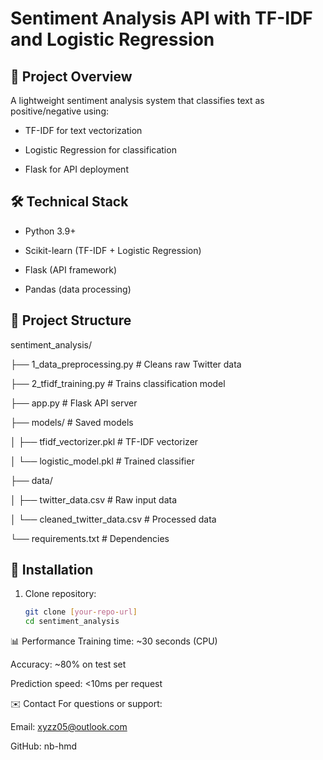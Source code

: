 # Sentiment Analysis API with TF-IDF and Logistic Regression

## 📌 Project Overview

A lightweight sentiment analysis system that classifies text as positive/negative using:

- TF-IDF for text vectorization
  
- Logistic Regression for classification
  
- Flask for API deployment

## 🛠️ Technical Stack
- Python 3.9+
  
- Scikit-learn (TF-IDF + Logistic Regression)
  
- Flask (API framework)
  
- Pandas (data processing)

## 📂 Project Structure

sentiment_analysis/

├── 1_data_preprocessing.py    # Cleans raw Twitter data

├── 2_tfidf_training.py       # Trains classification model

├── app.py                    # Flask API server

├── models/                   # Saved models

│   ├── tfidf_vectorizer.pkl  # TF-IDF vectorizer

│   └── logistic_model.pkl    # Trained classifier

├── data/

│   ├── twitter_data.csv      # Raw input data

│   └── cleaned_twitter_data.csv # Processed data

└── requirements.txt          # Dependencies

## 🚀 Installation
1. Clone repository:
   ```bash
   git clone [your-repo-url]
   cd sentiment_analysis

📊 Performance
Training time: ~30 seconds (CPU)

Accuracy: ~80% on test set

Prediction speed: <10ms per request


✉️ Contact
For questions or support:

Email: xyzz05@outlook.com

GitHub: nb-hmd
